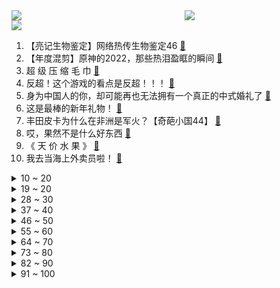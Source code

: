 <div >
	<a style="float:left;width:55%;" href = "https://github.com/anuraghazra/github-readme-stats">
	 <img src = "https://github-readme-stats.vercel.app/api?username=iuuuuuaena&theme=buefy&show_icons=true"/>
	</a>
	<a  style="float:right;width:45%" href = "https://github.com/anuraghazra/github-readme-stats">
	 <img  src="https://github-readme-stats.vercel.app/api/top-langs/?username=anuraghazra&layout=compact"/>
	</a>
	</div>

[![](https://img.shields.io/badge/jxd-@jxdgogogo.xyz-yellowgreen.svg)](https://www.jxdgogogo.xyz)<br>
1. 【亮记生物鉴定】网络热传生物鉴定46 [:link:](//www.bilibili.com/video/BV1Fv4y1B7An) <br>
2. 【年度混剪】原神的2022，那些热泪盈眶的瞬间 [:link:](//www.bilibili.com/video/BV1dG4y177Gz) <br>
3. 超 级 压 缩 毛 巾 [:link:](//www.bilibili.com/video/BV1184y1W79V) <br>
4. 反超！这个游戏的看点是反超！！！ [:link:](//www.bilibili.com/video/BV1mK411i7xh) <br>
5. 身为中国人的你，却可能再也无法拥有一个真正的中式婚礼了 [:link:](//www.bilibili.com/video/BV1vK411i7nG) <br>
6. 这是最棒的新年礼物！ [:link:](//www.bilibili.com/video/BV1aD4y1j7P3) <br>
7. 丰田皮卡为什么在非洲是军火？【奇葩小国44】 [:link:](//www.bilibili.com/video/BV1D44y1R7oC) <br>
8. 哎，果然不是什么好东西 [:link:](//www.bilibili.com/video/BV1x44y1R7HS) <br>
9. 《 天 价 水 果 》 [:link:](//www.bilibili.com/video/BV1QA411D7dn) <br>
10. 我去当海上外卖员啦！ [:link:](//www.bilibili.com/video/BV1Gg411t7eT) <br>
<details>
<summary>10 ~ 20</summary>

11. 踢球！但是桌游版！ [:link:](//www.bilibili.com/video/BV1b3411Q7bt) <br>
12. 「承自往昔，直至未来」——琪亚娜「终焉之律者」&芽衣「始源之律者」角色预告 [:link:](//www.bilibili.com/video/BV1jW4y1K7mE) <br>
13. DNA动了！听到这些歌就忍不住开车？ [:link:](//www.bilibili.com/video/BV138411n7XW) <br>
14. 花了一个多月时间学的龙凤花烛！结婚这天终于点上了！ [:link:](//www.bilibili.com/video/BV1T24y1U7Wr) <br>
15. 史上最惨嫌疑人？ [:link:](//www.bilibili.com/video/BV1kR4y1D71i) <br>
16. 年度巨献！2022年度新番动画top3！三部顶尖水准！少看一部都可惜！ [:link:](//www.bilibili.com/video/BV1zA411S76D) <br>
17. 硬 核 劝 降 剧 场 版 [:link:](//www.bilibili.com/video/BV1kD4y1j76U) <br>
18. 我把16岁的梦想，续上了 [:link:](//www.bilibili.com/video/BV1fY411m76T) <br>
19. 【罗翔】差日、艰日、良日，2022已经过去，祝大家2023年元旦快乐！ [:link:](//www.bilibili.com/video/BV15A411S7RL) <br>
</details>
<details>
<summary>19 ~ 20</summary>

20. 花两个月重现《冒险王》的隐藏结局！腰斩地图！ [:link:](//www.bilibili.com/video/BV1FY411S7Wf) <br>
21. 国产恐怖游戏《黑羊》代入向解说01丨谣言与真相背后的黑羊 [:link:](//www.bilibili.com/video/BV16A411Q7Ln) <br>
22. 这就是2022的年度混剪？ [:link:](//www.bilibili.com/video/BV1Fv4y167Zh) <br>
23. 「HoYoFair2023 新年」原神同人特别节目「尘歌壶奇妙夜」 [:link:](//www.bilibili.com/video/BV1M14y1A75B) <br>
24. 支教的日子是这样的，他们在这里发光发热 [:link:](//www.bilibili.com/video/BV1Ue4y157ZP) <br>
25. 再见少年拉满弓，不惧岁月不惧风 [:link:](//www.bilibili.com/video/BV1YK411B7Y2) <br>
26. 即日起，我将永久退出中国食品报融媒体的内容创作。 [:link:](//www.bilibili.com/video/BV118411J7Ed) <br>
27. 别说了，雷神在哪？ [:link:](//www.bilibili.com/video/BV1aK411B7L4) <br>
28. 预算炸裂！年度巨献！特效小哥大战影视飓风！ [:link:](//www.bilibili.com/video/BV1Re4y1576z) <br>
</details>
<details>
<summary>28 ~ 30</summary>

29. 精准预测春晚小品 [:link:](//www.bilibili.com/video/BV1Av4y167TF) <br>
30. 希 望 见 者 好 运！！！ [:link:](//www.bilibili.com/video/BV1U44y1R7ox) <br>
31. 终究..还是来迟了吗... [:link:](//www.bilibili.com/video/BV1P3411Q748) <br>
32. 【原神|钟离生贺手书】他的 [:link:](//www.bilibili.com/video/BV16v4y1z7wp) <br>
33. 加拿大圣诞夜街头冷到可以冻死人，却热到融化冰雪 [:link:](//www.bilibili.com/video/BV1EV4y1F7Uq) <br>
34. 究极整蛊！6个男人直接被吓傻了！没想到居然... [:link:](//www.bilibili.com/video/BV1SG4y1j7Cg) <br>
35. 这个居然是目前最辣的魔鬼泡面？我一口气就能全吃完！ [:link:](//www.bilibili.com/video/BV11G4y1E7h5) <br>
36. 没想到这些也不是全国统一的！ [:link:](//www.bilibili.com/video/BV1sV4y1F7wj) <br>
37. 周深一人分饰多角演绎“四大名著”主题曲【2022 B站跨年晚会单品】 [:link:](//www.bilibili.com/video/BV1aG4y1j7w1) <br>
</details>
<details>
<summary>37 ~ 40</summary>

38. 这年头，追客户就跟追对象一样（1） [:link:](//www.bilibili.com/video/BV1Cg41147fA) <br>
39. 《明日方舟》EP - A Cold Call [:link:](//www.bilibili.com/video/BV1bG4y1E7Ah) <br>
40. 日本僧人捐4000多份南京大屠杀资料 [:link:](//www.bilibili.com/video/BV1kg41147Zu) <br>
41. 羊 群 生 存 法 则（纯享版 [:link:](//www.bilibili.com/video/BV1hA411Q7t1) <br>
42. 这一年，致敬所有无畏前行的他们！ [:link:](//www.bilibili.com/video/BV1BK411i7pG) <br>
43. 鳄鱼:导演，咔，剧本错了吧 [:link:](//www.bilibili.com/video/BV1614y1w75y) <br>
44. 伍六七第四季定档PV，冒险启程！ [:link:](//www.bilibili.com/video/BV1rG4y127ah) <br>
45. 笑死！让2岁小孩替我们做所有决定，竟然... [:link:](//www.bilibili.com/video/BV1JM41127Fv) <br>
46. 2022你点过哪些不可思议的外卖？ [:link:](//www.bilibili.com/video/BV1CW4y1L7Cq) <br>
</details>
<details>
<summary>46 ~ 50</summary>

47. 证明完毕，前期症状确实是嘴硬 [:link:](//www.bilibili.com/video/BV1ae4y1578b) <br>
48. 【时代少年团】《浅炸一下吧！》06：E&I大作战 [:link:](//www.bilibili.com/video/BV1eA411Q7mE) <br>
49. 探秘欧洲第一的海鲜饭，飞了10000公里，两小伙终于吃上了！ [:link:](//www.bilibili.com/video/BV1EG4y1j7tu) <br>
50. 冬季骑行东北，入住雪中废弃大棚，烧起火炕睡得太舒服啦 [:link:](//www.bilibili.com/video/BV1GW4y1L7Ls) <br>
51. 社死！男友阳了，我cos坤坤暖他一整天！！！ [:link:](//www.bilibili.com/video/BV1a3411D7iv) <br>
52. 我把三体科幻动画改编成了烂大街的玄幻动画—《三体之罗袭乾坤》第一集：罗家废柴 [:link:](//www.bilibili.com/video/BV1KD4y1j7kv) <br>
53. 阿根廷夺冠剃光头 [:link:](//www.bilibili.com/video/BV1pR4y1U7fF) <br>
54. 【独家视频】国家主席习近平发表二〇二三年新年贺词 [:link:](//www.bilibili.com/video/BV1fP4y1v7eU) <br>
55. 小伙花25个小时拼乐高有史以来最高的建筑！ [:link:](//www.bilibili.com/video/BV1dv4y1q7xr) <br>
</details>
<details>
<summary>55 ~ 60</summary>

56. 【原神手书】世界上另一个我 [:link:](//www.bilibili.com/video/BV15R4y1D7t8) <br>
57. 遂寻张怀民，怀民亦未学 #上分 #苏轼张怀民 [:link:](//www.bilibili.com/video/BV1gP4y1q7QQ) <br>
58. ファイトソング (Fight song) - Eve MV [:link:](//www.bilibili.com/video/BV1414y1w7dL) <br>
59. 我必须立刻极限召唤【水无月菌】 [:link:](//www.bilibili.com/video/BV1KA411S73e) <br>
60. 白肺前兆是什么？死亡率40%是真的吗？这些症状别硬扛！怎么预警呢？跟新冠是啥关系啊？ [:link:](//www.bilibili.com/video/BV1xK411i7MH) <br>
61. 蔡徐坤教你背元素周期表 [:link:](//www.bilibili.com/video/BV1324y1U74H) <br>
62. 两 小 儿 答 辩 [:link:](//www.bilibili.com/video/BV17W4y1K7rC) <br>
63. 拯救155人避免了一场空难，不到1%成功率的水上迫降他做到了！ [:link:](//www.bilibili.com/video/BV1LP4y1v7Xu) <br>
64. 去医院探望脏脏熊，它激动的嘤嘤直叫 [:link:](//www.bilibili.com/video/BV1G3411D7Z3) <br>
</details>
<details>
<summary>64 ~ 70</summary>

65. 花一千多带公司去团建，结果…… [:link:](//www.bilibili.com/video/BV1F8411n7Mu) <br>
66. 惊变一百天，但是是重制版？！ [:link:](//www.bilibili.com/video/BV1b8411J7QV) <br>
67. 芬兰一家人中式烤全鹅大战场面失控！全场笑瘫！脆皮肘子惊艳新客人！拆礼物尖叫连连！开心到裂开！ [:link:](//www.bilibili.com/video/BV18D4y1j7tq) <br>
68. 2792束焰火，献给2023的你！ [:link:](//www.bilibili.com/video/BV15G4y1j7i2) <br>
69. 【原神MMD】抱歉来迟了…接好风系男孩的圣诞祝福！ [:link:](//www.bilibili.com/video/BV1fG4y177PM) <br>
70. 麻辣王子真的来投广告了还寄来了一大堆麻辣王子... [:link:](//www.bilibili.com/video/BV1RY411U7C9) <br>
71. 惊艳世俗的话不一定被文化人说出来，感同身受一样可以！ [:link:](//www.bilibili.com/video/BV11K411i7wb) <br>
72. 当美食博主失去了味觉 [:link:](//www.bilibili.com/video/BV17G4y1E7xo) <br>
73. 《2022告别之摇》 [:link:](//www.bilibili.com/video/BV1pM41127gH) <br>
</details>
<details>
<summary>73 ~ 80</summary>

74. 头一次见有人挑衅我！开车4000公里锤他！ [:link:](//www.bilibili.com/video/BV1VG4y1j7Jd) <br>
75. 艺术家David zinn路过的地方，都会藏着一群可爱的小精灵，给平凡的小镇带来了爱和惊喜。 [:link:](//www.bilibili.com/video/BV1BV4y1F7Hz) <br>
76. 你们心中也有白月光和不能释怀的人吗？ [:link:](//www.bilibili.com/video/BV1sA411Q78U) <br>
77. 自制小黄人悬空火炉 [:link:](//www.bilibili.com/video/BV1Pg411x76q) <br>
78. 今晚就在这冰床上睡一宿，明早起来告诉你们是什么感觉？ [:link:](//www.bilibili.com/video/BV1P24y1U7Rp) <br>
79. 2022金抹布奖颁奖典礼震撼来袭，这些国产烂剧你中招了吗？ [:link:](//www.bilibili.com/video/BV1rG4y127kH) <br>
80. 上海.四如春食府   厨子探店¥119 [:link:](//www.bilibili.com/video/BV1LA411Q75M) <br>
81. [Beluga和他的小伙伴]永远不要删除设置APP [:link:](//www.bilibili.com/video/BV1KW4y1L7Uj) <br>
82. 毕业了你们会参加同学聚会吗？ [:link:](//www.bilibili.com/video/BV1bD4y1j7Vf) <br>
</details>
<details>
<summary>82 ~ 90</summary>

83. 愚人众执行官 - 狼之群 [:link:](//www.bilibili.com/video/BV1bA411Q7Ut) <br>
84. 把人类变成吃人怪物？这游戏的剧情完全出乎意料！（下） [:link:](//www.bilibili.com/video/BV1Le4y157Fy) <br>
85. 有手就会！慢放40倍，三分钟速通花式抛球！ [:link:](//www.bilibili.com/video/BV1rR4y1D7tp) <br>
86. 我的2022关键词：破产与重生！ [:link:](//www.bilibili.com/video/BV1ov4y1z7Zm) <br>
87. 赐我一个2016年的鬼畜区 [:link:](//www.bilibili.com/video/BV1mK411i77c) <br>
88. 【冬泳怪鸽】最穷的网红，家徒四壁的600万粉丝主播？ [:link:](//www.bilibili.com/video/BV1x8411H7DP) <br>
89. “我真的爱你，句句不轻易” [:link:](//www.bilibili.com/video/BV16G4y177cm) <br>
90. 分享一下跨年专用曲《跨》的进度 [:link:](//www.bilibili.com/video/BV1hY411U7jP) <br>
91. 男朋友? 结婚? 回国? | 毕业｜工作｜家庭｜变化｜一年一度的 Q&A [:link:](//www.bilibili.com/video/BV16D4y1572Q) <br>
</details>
<details>
<summary>91 ~ 100</summary>

92. 人过了2022，听歌就得成熟一点 [:link:](//www.bilibili.com/video/BV1VR4y1U7t5) <br>
93. 果然不能网上求医 [:link:](//www.bilibili.com/video/BV1kY411U7Mg) <br>
94. 酒桌文化滚出拆纳（指糟粕） [:link:](//www.bilibili.com/video/BV1AG4y1E7iG) <br>
95. 满级人类！今天你进化了吗？满级身法！ [:link:](//www.bilibili.com/video/BV14M411z7z2) <br>
96. 【原神】我将雪山BGM带上了-30°C的雪峰之巅！无限还原演奏「未完成的画作」 [:link:](//www.bilibili.com/video/BV1MP4y1v7Ms) <br>
97. 答 辩 活 人【Theshy的奇妙冒险05】 [:link:](//www.bilibili.com/video/BV1Kd4y1Y7Ny) <br>
98. 男搭档：这玩意儿是真上瘾啊！ [:link:](//www.bilibili.com/video/BV1iP4y1q7QW) <br>
99. 青花瓷 [:link:](//www.bilibili.com/video/BV1yA411X7h9) <br>
100. 【不止游戏】一个视频教你取得无线电执照！ [:link:](//www.bilibili.com/video/BV1HG4y1j79t) <br>
</details>
